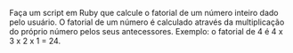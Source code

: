 Faça um script em Ruby que calcule o fatorial de um número inteiro dado pelo usuário. O fatorial de um número é calculado através da multiplicação do próprio número pelos seus antecessores. Exemplo: o fatorial de 4 é 4 x 3 x 2 x 1 = 24.
